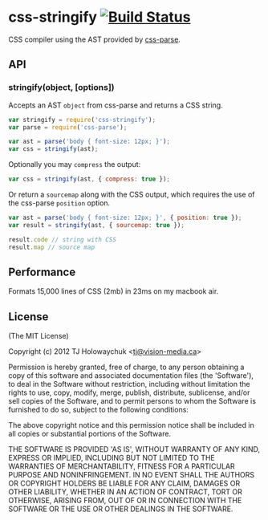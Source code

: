 # css-stringify [![Build Status](https://travis-ci.org/visionmedia/css-stringify.png)](https://travis-ci.org/visionmedia/css-stringify)

  CSS compiler using the AST provided by [css-parse](https://github.com/visionmedia/css-parse).

## API

### stringify(object, [options])

  Accepts an AST `object` from css-parse and returns a CSS string.

```js
var stringify = require('css-stringify');
var parse = require('css-parse');

var ast = parse('body { font-size: 12px; }');
var css = stringify(ast);
```

  Optionally you may `compress` the output:

```js
var css = stringify(ast, { compress: true });
```

  Or return a `sourcemap` along with the CSS output,
  which requires the use of the css-parse `position` option.

```js
var ast = parse('body { font-size: 12px; }', { position: true });
var result = stringify(ast, { sourcemap: true });

result.code // string with CSS
result.map // source map
```

## Performance

  Formats 15,000 lines of CSS (2mb) in 23ms on my macbook air.

## License

(The MIT License)

Copyright (c) 2012 TJ Holowaychuk &lt;tj@vision-media.ca&gt;

Permission is hereby granted, free of charge, to any person obtaining
a copy of this software and associated documentation files (the
'Software'), to deal in the Software without restriction, including
without limitation the rights to use, copy, modify, merge, publish,
distribute, sublicense, and/or sell copies of the Software, and to
permit persons to whom the Software is furnished to do so, subject to
the following conditions:

The above copyright notice and this permission notice shall be
included in all copies or substantial portions of the Software.

THE SOFTWARE IS PROVIDED 'AS IS', WITHOUT WARRANTY OF ANY KIND,
EXPRESS OR IMPLIED, INCLUDING BUT NOT LIMITED TO THE WARRANTIES OF
MERCHANTABILITY, FITNESS FOR A PARTICULAR PURPOSE AND NONINFRINGEMENT.
IN NO EVENT SHALL THE AUTHORS OR COPYRIGHT HOLDERS BE LIABLE FOR ANY
CLAIM, DAMAGES OR OTHER LIABILITY, WHETHER IN AN ACTION OF CONTRACT,
TORT OR OTHERWISE, ARISING FROM, OUT OF OR IN CONNECTION WITH THE
SOFTWARE OR THE USE OR OTHER DEALINGS IN THE SOFTWARE.
